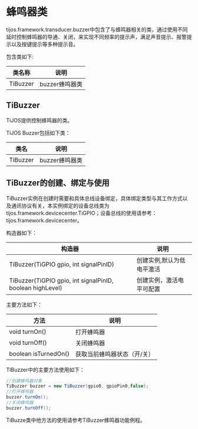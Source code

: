 #  蜂鸣器类

tijos.framework.transducer.buzzer中包含了与蜂鸣器相关的类，通过使用不同延时控制蜂鸣器的导通、关闭，来实现不同频率的提示声，满足声音提示、报警提示以及按键提示等多种提示音。

包含类如下:

| 类名称      | 说明         |
| -------- | ---------- |
| TiBuzzer | buzzer蜂鸣器类 |



## TiBuzzer

TiJOS提供控制蜂鸣器的类。

TiJOS Buzzer包括如下类：

| 类名       | 说明         |
| -------- | ---------- |
| TiBuzzer | buzzer蜂鸣器类 |



## TiBuzzer的创建、绑定与使用

TiBuzzer实例在创建时需要和具体总线设备绑定，具体绑定类型与其工作方式以及通讯协议有关，本实例绑定的设备总线类为 tijos.framework.devicecenter.TiGPIO；设备总线的使用请参考：tijos.framework.devicecenter。



构造器如下：

| 构造器                                      | 说明            |
| ---------------------------------------- | ------------- |
| TiBuzzer(TiGPIO gpio, int signalPinID)   | 创建实例,默认为低电平激活 |
| TiBuzzer(TiGPIO gpio, int signalPinID, boolean highLevel) | 创建实例，激活电平可配置  |



主要方法如下：

| 方法                   | 说明             |
| -------------------- | -------------- |
| void turnOn()        | 打开蜂鸣器          |
| void turnOff()       | 关闭蜂鸣器          |
| boolean isTurnedOn() | 获取当前蜂鸣器状态（开/关） |

TIBuzzer中的主要方法使用如下：

```java
//创建蜂鸣器对象
TiBuzzer buzzer = new TiBuzzer(gpio0, gpioPin0,false);
//打开蜂鸣器
buzzer.turnOn();
//关闭蜂鸣器
buzzer.turnOff();
```

TiBuzze类中他方法的使用请参考TiBuzzer蜂鸣器功能例程。